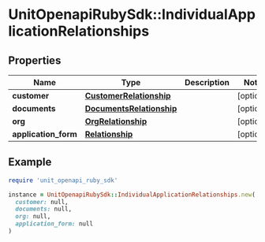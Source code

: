 # UnitOpenapiRubySdk::IndividualApplicationRelationships

## Properties

| Name | Type | Description | Notes |
| ---- | ---- | ----------- | ----- |
| **customer** | [**CustomerRelationship**](CustomerRelationship.md) |  | [optional] |
| **documents** | [**DocumentsRelationship**](DocumentsRelationship.md) |  | [optional] |
| **org** | [**OrgRelationship**](OrgRelationship.md) |  | [optional] |
| **application_form** | [**Relationship**](Relationship.md) |  | [optional] |

## Example

```ruby
require 'unit_openapi_ruby_sdk'

instance = UnitOpenapiRubySdk::IndividualApplicationRelationships.new(
  customer: null,
  documents: null,
  org: null,
  application_form: null
)
```

